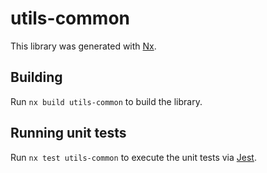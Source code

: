 # utils-common

This library was generated with [Nx](https://nx.dev).

## Building

Run `nx build utils-common` to build the library.

## Running unit tests

Run `nx test utils-common` to execute the unit tests via [Jest](https://jestjs.io).
